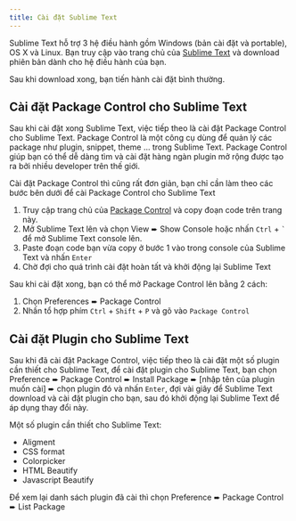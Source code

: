 ```yaml
---
title: Cài đặt Sublime Text
---
```


Sublime Text hỗ trợ 3 hệ điều hành gồm Windows (bản cài đặt và portable), OS X và Linux. Bạn truy cập vào trang chủ của [Sublime Text](http://www.sublimetext.com) và download phiên bản dành cho hệ điều hành của bạn.

Sau khi download xong, bạn tiến hành cài đặt bình thường.

## Cài đặt Package Control cho Sublime Text

Sau khi cài đặt xong Sublime Text, việc tiếp theo là cài đặt Package Control cho Sublime Text. Package Control là một công cụ dùng để quản lý các package như plugin, snippet, theme ... trong Sublime Text. Package Control giúp bạn có thể dễ dàng tìm và cài đặt hàng ngàn plugin mở rộng được tạo ra bởi nhiều developer trên thế giới.

Cài đặt Package Control thì cũng rất đơn giản, bạn chỉ cần làm theo các bước bên dưới để cài Package Control cho Sublime Text

1. Truy cập trang chủ của [Package Control](https://packagecontrol.io/installation) và copy đoạn code trên trang này.
2. Mở Sublime Text lên và chọn View ➨ Show Console hoặc nhấn `Ctrl` + <code>`</code> để mở Sublime Text console lên.
3. Paste đoạn code bạn vừa copy ở bước 1 vào trong console của Sublime Text và nhấn `Enter`
4. Chờ đợi cho quá trình cài đặt hoàn tất và khởi động lại Sublime Text

Sau khi cài đặt xong, bạn có thể mở Package Control lên bằng 2 cách:

1. Chọn Preferences ➨ Package Control
2.  Nhấn tổ hợp phím `Ctrl` + `Shift` + `P` và gõ vào `Package Control`

## Cài đặt Plugin cho Sublime Text

Sau khi đã cài đặt Package Control, việc tiếp theo là cài đặt một số plugin cần thiết cho Sublime Text, để cài đặt plugin cho Sublime Text, bạn chọn Preference ➨ Package Control ➨ Install Package ➨ [nhập tên của plugin muốn cài] ➨ chọn plugin đó và nhấn `Enter`, đợi vài giây để Sublime Text download và cài đặt plugin cho bạn, sau đó khởi động lại Sublime Text để áp dụng thay đổi này.

Một số plugin cần thiết cho Sublime Text:

*   Aligment
*   CSS format
*   Colorpicker
*   HTML Beautify
*   Javascript Beautify

Để xem lại danh sách plugin đã cài thì chọn Preference ➨ Package Control ➨ List Package
